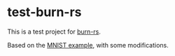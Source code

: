 # test-burn-rs

This is a test project for [burn-rs](https://github.com/Tracel-AI/burn).

Based on the [MNIST example](https://github.com/Tracel-AI/burn/tree/main/examples/mnist), with some modifications.
